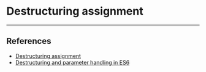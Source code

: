 # Destructuring assignment

---

## References

* [Destructuring assignment](https://developer.mozilla.org/en-US/docs/Web/JavaScript/Reference/Operators/Destructuring_assignment)
* [Destructuring and parameter handling in ES6](https://2ality.com/2015/01/es6-destructuring.html)

